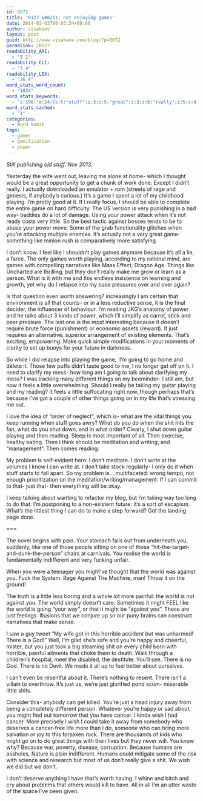 ```yaml
---
id: 8072
title: '0127 &#8211; not enjoying games'
date: 2014-03-03T00:03:54+00:00
author: visakanv
layout: post
guid: http://www.visakanv.com/blog/?p=8072
permalink: /0127
readability_ARI:
  - "5.1"
readability_CLI:
  - "7.4"
readability_LIX:
  - "26.4"
word_stats_word_count:
  - "1034"
word_stats_keywords:
  - 's:396:"a:24:{s:5:"stuff";i:3;s:5:"great";i:3;s:6:"really";i:5;s:4:"game";i:4;s:7:"playing";i:5;s:5:"power";i:4;s:6:"little";i:5;s:7:"against";i:5;s:4:"like";i:6;s:4:"know";i:3;s:4:"feel";i:3;s:5:"games";i:3;s:7:"because";i:5;s:5:"worth";i:3;s:6:"things";i:5;s:4:"make";i:4;s:6:"person";i:3;s:7:"reading";i:4;s:4:"just";i:7;s:5:"going";i:4;s:4:"shit";i:3;s:5:"world";i:5;s:6:"cancer";i:3;s:4:"wish";i:3;}";'
word_stats_cached:
  - "1"
categories:
  - Word Vomit
tags:
  - games
  - gamification
  - power
---
```

_Still publishing old stuff. Nov 2013._

Yesterday the wife went out, leaving me alone at home- which I thought would be a great opportunity to get a chunk of work done. Except I didn&#8217;t really. I actually downloaded an emulator + rom (streets of rage and genesis, if anybody&#8217;s curious.) It&#8217;s a game I spent a lot of my childhood playing. I&#8217;m pretty good at it. If I really focus, I should be able to complete the entire game on hard difficulty. The US version is very punishing in a bad way- baddies do a lot of damage. Using your power attack when it&#8217;s not ready costs very little. So the best tactic against bosses tends to be to abuse your power move. Some of the grab functionality glitches when you&#8217;re attacking multiple enemies. It&#8217;s actually not a very great game- something like minion rush is comparatively more satisfying.

I don&#8217;t know. I feel like I shouldn&#8217;t play games anymore because it&#8217;s all a lie, a farce. The only games worth playing, according to my rational mind, are games with compelling narratives like Mass Effect, Dragon Age. Things like Uncharted are thrilling, but they don&#8217;t really make me grow or learn as a person. What is it with me and this endless insistence on learning and growth, yet why do I relapse into my base pleasures over and over again?

Is that question even worth answering? increasingly I am certain that environment is all that counts- or in a less reductive sense, it is the final decider, the influencer of behaviour. I&#8217;m reading JKG&#8217;s anatomy of power and he talks about 3 kinds of power, which I&#8217;ll simplify as carrot, stick and peer pressure. The last one is the most interesting because it doesn&#8217;t require brute force (punishment) or economic assets (reward). It just requires an alternative, superior arrangement of existing elements. That&#8217;s exciting, empowering. Make quick simple modifications in your moments of clarity to set up buoys for your future in darkness.

So while I did relapse into playing the game,  I&#8217;m going to go home and delete it. Those few puffs didn&#8217;t taste good to me, I no longer get off on it. I need to clarify my mess- how long am I going to talk about clarifying my mess? I was tracking many different things on my beeminder- I still am, but now it feels a little overwhelming. Should I really be taking my guitar playing and my reading? It feels a little suffocating right now, though perhaps that&#8217;s because I&#8217;ve got a couple of other things going on in my life that&#8217;s stressing me out.

I love the idea of &#8220;order of neglect&#8221;, which is- what are the vital things you keep running when stuff goes awry? What do you do when the shit hits the fan, what do you shut down, and in what order? Clearly, I shut down guitar playing and then reading. Sleep is most important of all. Then exercise, healthy eating. Then I think should be meditation and writing, and &#8220;management&#8221;. Then comes reading.

My problem is self-evident here: I don&#8217;t meditate. I don&#8217;t write at the volumes I know I can write at. I don&#8217;t take stock regularly- I only do it when stuff starts to fall apart. So my problem is&#8230; multifaceted: wrong tempo, not enough prioritization on the meditation/writing/management. If I can commit to that- just that- then everything will be okay.

I keep talking about wanting to refactor my blog, but I&#8217;m taking way too long to do that. I&#8217;m postponing to a non-existent future. It&#8217;s a sort of escapism. What&#8217;s the littlest thing I can do to make a step forward? Get the landing page done.

===

The novel begins with pain. Your stomach falls out from underneath you, suddenly, like one of those people sitting on one of those &#8220;hit-the-target-and-dunk-the-person&#8221; chairs at carnivals. You realise the world is fundamentally indifferent and very fucking unfair.

When you were a teenager you might&#8217;ve thought that the world was against you. Fuck the System. Rage Against The Machine, man! Throw it on the ground!

The truth is a little less boring and a whole lot more painful: the world is not against you. The world simply doesn&#8217;t care. Sometimes it might FEEL like the world is going &#8220;your way&#8221;, or that it might be &#8220;against you&#8221;. These are just feelings. Illusions that we conjure up so our puny brains can construct narratives that make sense.

I saw a guy tweet &#8220;My wife got in this horrible accident but was unharmed! There is a God!&#8221; Well, I&#8217;m glad she&#8217;s safe and you&#8217;re happy and cheerful, mister, but you just took a big steaming shit on every child born with horrible, painful ailments that choke them to death. Walk through a children&#8217;s hospital, meet the disabled, the destitute. You&#8217;ll see. There is no God. There is no Devil. We made it all up to feel better about ourselves.

I can&#8217;t even be resentful about it. There&#8217;s nothing to resent. There isn&#8217;t a villain to overthrow. It&#8217;s just us, we&#8217;re just glorified pond scum- miserable little shits.

Consider this- anybody can get killed. You&#8217;re just a head injury away from being a completely different person. Whatever you&#8217;re happy or sad about, you might find out tomorrow that you have cancer. I kinda wish I had cancer. More precisely I wish I could take it away from somebody who deserves a cancer-free life more than I do, someone who can bring more salvation or joy to this forsaken rock. There are thousands of kids who might go on to do great things with their lives but they never will. You know why? Because war, poverty, disease, corruption. Because humans are assholes. Nature is plain indifferent. Humans could mitigate some of the risk with science and research but most of us don&#8217;t really give a shit. We wish we did but we don&#8217;t.

I don&#8217;t deserve anything I have that&#8217;s worth having. I whine and bitch and cry about problems that others would kill to have. All in all I&#8217;m an utter waste of the space I&#8217;ve been given.